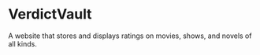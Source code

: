 # VerdictVault
A website that stores and displays ratings on movies, shows, and novels of all kinds.
